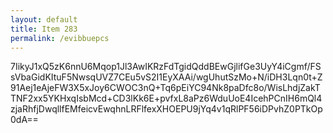 ```yaml
---
layout: default
title: Item 283
permalink: /evibbuepcs
---
```


7IikyJ1xQ5zK6nnU6Mqop1Jl3AwIKRzFdTgidQddBEwGjlifGe3UyY4iCgmf/FSsVbaGidKItuF5NwsqUVZ7CEu5vS2I1EyXAAi/wgUhutSzMo+N/iDH3Lqn0t+Z91Aej1eAjeFW3X5xJoy6CWOC3nQ+Tq6pEiYC94Nk8paDfc8o/WisLhdjZakTTNF2xx5YKHxqIsbMcd+CD3lKk6E+pvfxL8aPz6WduUoE4IcehPCnIH6mQl4zjaRhfjDwqllfEMfeicvEwqhnLRFlfexXHOEPU9jYq4v1qRlPF56iDPvhZ0PTkOp0dA==